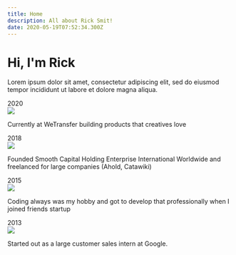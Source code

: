 ```yaml
---
title: Home
description: All about Rick Smit!
date: 2020-05-19T07:52:34.300Z
---
```


# Hi, I'm Rick

Lorem ipsum dolor sit amet, consectetur adipiscing elit, sed do eiusmod tempor incididunt ut labore et dolore magna aliqua.

<div class="updates">
  <div class="update">
    <div class="line"></div>
    <aside class="timestamp">2020</aside>
    <main class="info">
      <img src="https://www.thinkmill.com.au/static/images/logos/reactjs.png">
      <p>Currently at WeTransfer building products that creatives love</p>
    </main>
  </div>
  <div class="update">
    <div class="line"></div>
    <aside class="timestamp">2018</aside>
    <main class="info">
      <img src="https://www.thinkmill.com.au/static/images/logos/reactjs.png">
    <p>Founded Smooth Capital Holding Enterprise International Worldwide and freelanced for large companies (Ahold, Catawiki)</p>
    </main>
  </div>
  <div class="update">
    <div class="line"></div>
    <aside class="timestamp">2015</aside>
    <main class="info">
      <img src="https://www.thinkmill.com.au/static/images/logos/reactjs.png">
    <p>Coding always was my hobby and got to develop that professionally when I joined friends startup</p>
    </main>
  </div>
  <div class="update">
    <aside class="timestamp">2013</aside>
    <main class="info">
      <img src="images/google-logo.png">
    <p>Started out as a large customer sales intern at Google.</p>
    </main>
  </div>

</div>
